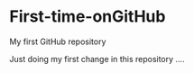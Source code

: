 # First-time-onGitHub
My first GitHub repository

Just doing my first change in this repository ....
